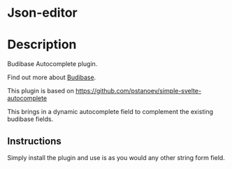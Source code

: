 # Json-editor

# Description
Budibase Autocomplete plugin.

Find out more about [Budibase](https://github.com/Budibase/budibase).

This plugin is based on https://github.com/pstanoev/simple-svelte-autocomplete

This brings in a dynamic autocomplete field to complement the existing budibase fields.

## Instructions

Simply install the plugin and use is as you would any other string form field.

